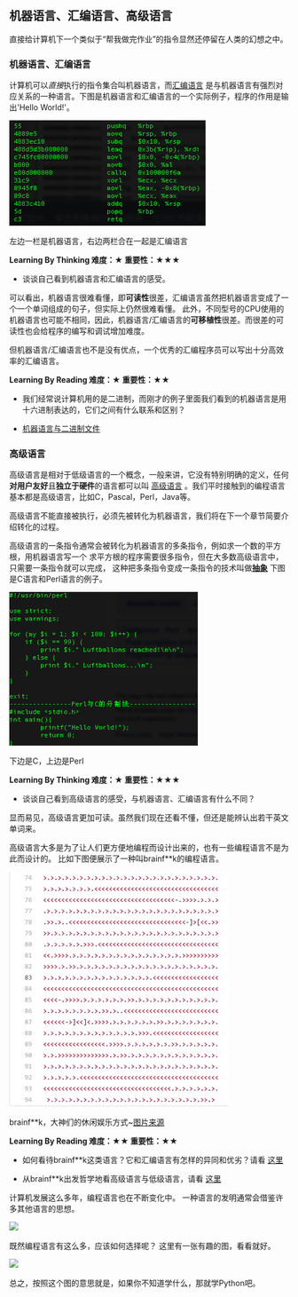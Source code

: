 ## 机器语言、汇编语言、高级语言

直接给计算机下一个类似于“帮我做完作业”的指令显然还停留在人类的幻想之中。

### 机器语言、汇编语言

计算机可以*直接*执行的指令集合叫机器语言，而[汇编语言](https://en.wikipedia.org/wiki/Assembly_language)
是与机器语言有强烈对应关系的一种语言。下图是机器语言和汇编语言的一个实际例子，程序的作用是输出'Hello World!'。

![](/image/machine_code_and_assemble.png)

左边一栏是机器语言，右边两栏合在一起是汇编语言

**Learning By Thinking 难度：★ 重要性：★★★**

- 谈谈自己看到机器语言和汇编语言的感受。

可以看出，机器语言很难看懂，即**可读性**很差，汇编语言虽然把机器语言变成了一个一个单词组成的句子，但实际上仍然很难看懂。
此外，不同型号的CPU使用的机器语言也可能不相同，因此，机器语言/汇编语言的**可移植性**很差。而很差的可读性也会给程序的编写和调试增加难度。

但机器语言/汇编语言也不是没有优点，一个优秀的汇编程序员可以写出十分高效率的汇编语言。

**Learning By Reading 难度：★ 重要性：★★**

- 我们经常说计算机用的是二进制，而刚才的例子里面我们看到的机器语言是用十六进制表达的，它们之间有什么联系和区别？

- [机器语言与二进制文件](https://stackoverflow.com/questions/21571709/difference-between-machine-language-binary-code-and-a-binary-file)

### 高级语言

高级语言是相对于低级语言的一个概念，一般来讲，它没有特别明确的定义，任何**对用户友好**且**独立于硬件**的语言都可以叫
[高级语言](https://www.techopedia.com/definition/3925/high-level-language-hll)
。我们平时接触到的编程语言基本都是高级语言，比如C，Pascal，Perl，Java等。

高级语言不能直接被执行，必须先被转化为机器语言，我们将在下一个章节简要介绍转化的过程。

高级语言的一条指令通常会被转化为机器语言的多条指令，例如求一个数的平方根，用机器语言写一个
求平方根的程序需要很多指令，但在大多数高级语言中，只需要一条指令就可以完成，
这种把多条指令变成一条指令的技术叫做[**抽象**](https://en.wikipedia.org/wiki/Abstraction_(software_engineering))
下图是C语言和Perl语言的例子。

![](/image/perl_c.png)

下边是C，上边是Perl

**Learning By Thinking 难度：★ 重要性：★★★**

- 谈谈自己看到高级语言的感受，与机器语言、汇编语言有什么不同？

显而易见，高级语言更加可读。虽然我们现在还看不懂，但还是能辨认出若干英文单词来。

高级语言大多是为了让人们更方便地编程而设计出来的，也有一些编程语言不是为此而设计的。
比如下图便展示了一种叫brainf**k的编程语言。

![](/image/brainfuck.png)

brainf**k，大神们的休闲娱乐方式~[图片来源](https://github.com/dotzero/brainfuck-php/blob/master/examples/99bottlesofbeer.bf)

**Learning By Reading 难度：★★ 重要性：★★**

- 如何看待brainf**k这类语言？它和汇编语言有怎样的异同和优劣？请看
[这里](https://www.slant.co/versus/120/128/~assembly_vs_brainfuck)

- 从brainf**k出发哲学地看高级语言与低级语言，请看
[这里](https://esolangs.org/wiki/Category_talk:Low-level)

计算机发展这么多年，编程语言也在不断变化中。
一种语言的发明通常会借鉴许多其他语言的思想。

![](http://www.digibarn.com/collections/posters/tongues/tongues.jpg)

既然编程语言有这么多，应该如何选择呢？
这里有一张有趣的图，看看就好。

![](http://www.dailyinfographic.com/wp-content/uploads/2015/06/OBHEr1J.png)

总之，按照这个图的意思就是，如果你不知道学什么，那就学Python吧。
